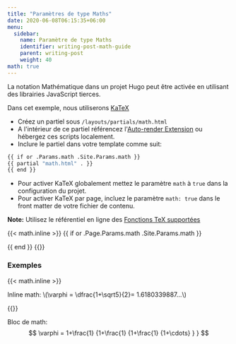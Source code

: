 ```yaml
---
title: "Paramètres de type Maths"
date: 2020-06-08T06:15:35+06:00
menu:
  sidebar:
    name: Paramètre de type Maths
    identifier: writing-post-math-guide
    parent: writing-post
    weight: 40
math: true
---
```


La notation Mathématique dans un projet Hugo peut être activée en utilisant des librairies JavaScript tierces.
<!--more-->

Dans cet exemple, nous utiliserons [KaTeX](https://katex.org/)

- Créez un partiel sous `/layouts/partials/math.html`
- A l'intérieur de ce partiel référencez l'[Auto-render Extension](https://katex.org/docs/autorender.html) ou hébergez ces scripts localement.
- Inclure le partiel dans votre template comme suit:  

```bash
{{ if or .Params.math .Site.Params.math }}
{{ partial "math.html" . }}
{{ end }}
```

- Pour activer KaTeX globalement mettez le paramètre `math` à `true` dans la configuration du projet.
- Pour activer KaTeX par page, incluez le paramètre `math: true` dans le front matter de votre fichier de contenu.

**Note:** Utilisez le référentiel en ligne des [Fonctions TeX supportées](https://katex.org/docs/supported.html)

{{< math.inline >}}
{{ if or .Page.Params.math .Site.Params.math }}
<!-- KaTeX -->
<link rel="stylesheet" href="https://cdn.jsdelivr.net/npm/katex@0.11.1/dist/katex.min.css" integrity="sha384-zB1R0rpPzHqg7Kpt0Aljp8JPLqbXI3bhnPWROx27a9N0Ll6ZP/+DiW/UqRcLbRjq" crossorigin="anonymous">
<script defer src="https://cdn.jsdelivr.net/npm/katex@0.11.1/dist/katex.min.js" integrity="sha384-y23I5Q6l+B6vatafAwxRu/0oK/79VlbSz7Q9aiSZUvyWYIYsd+qj+o24G5ZU2zJz" crossorigin="anonymous"></script>
<script defer src="https://cdn.jsdelivr.net/npm/katex@0.11.1/dist/contrib/auto-render.min.js" integrity="sha384-kWPLUVMOks5AQFrykwIup5lo0m3iMkkHrD0uJ4H5cjeGihAutqP0yW0J6dpFiVkI" crossorigin="anonymous" onload="renderMathInElement(document.body);"></script>
{{ end }}
{{</ math.inline >}}

### Exemples

{{< math.inline >}}
<p>
Inline math: \(\varphi = \dfrac{1+\sqrt5}{2}= 1.6180339887…\)
</p>
{{</ math.inline >}}

Bloc de math:
$$
 \varphi = 1+\frac{1} {1+\frac{1} {1+\frac{1} {1+\cdots} } } 
$$
